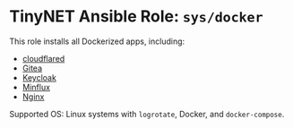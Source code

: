 # TinyNET Ansible Role: `sys/docker`

This role installs all Dockerized apps, including:

- [cloudflared](https://github.com/cloudflare/cloudflared)
- [Gitea](https://gitea.io/)
- [Keycloak](https://www.keycloak.org/)
- [Minflux](https://miniflux.app/)
- [Nginx](https://nginx.org/)

Supported OS: Linux systems with `logrotate`, Docker, and `docker-compose`.
